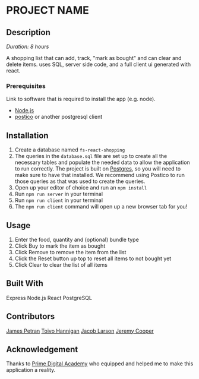 # PROJECT NAME

## Description

_Duration: 8 hours_

A shopping list that can add, track, "mark as bought" and can clear and delete items. uses SQL, server side code, and a full client ui generated with react.

### Prerequisites

Link to software that is required to install the app (e.g. node).

- [Node.js](https://nodejs.org/en/)
- [postico](https://eggerapps.at/postico/) or another postgresql client

## Installation

1. Create a database named `fs-react-shopping` 
2. The queries in the `database.sql` file are set up to create all the necessary tables and populate the needed data to allow the application to run correctly. The project is built on [Postgres](https://www.postgresql.org/download/), so you will need to make sure to have that installed. We recommend using Postico to run those queries as that was used to create the queries.
3. Open up your editor of choice and run an `npm install`
4. Run `npm run server` in your terminal
5. Run `npm run client` in your terminal
6. The `npm run client` command will open up a new browser tab for you!

## Usage

1. Enter the food, quantity and (optional) bundle type
2. Click Buy to mark the item as bought
3. Click Remove to remove the item from the list
4. Click the Reset button up top to reset all items to not bought yet
5. Click Clear to clear the list of all items


## Built With

Express
Node.js
React
PostgreSQL

## Contributors

[James Petran](https://github.com/jamespetran)
[Toivo Hannigan](https://github.com/THannigan046)
[Jacob Larson](https://github.com/j3nkii)
[Jeremy Cooper](https://github.com/jeremyacoop)

## Acknowledgement
Thanks to [Prime Digital Academy](www.primeacademy.io) who equipped and helped me to make this application a reality. 
